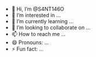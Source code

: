 - 👋 Hi, I’m @S4NT146O
- 👀 I’m interested in ...
- 🌱 I’m currently learning ...
- 💞️ I’m looking to collaborate on ...
- 📫 How to reach me ...
- 😄 Pronouns: ...
- ⚡ Fun fact: ...

<!---
S4NT146O/S4NT146O is a ✨ special ✨ repository because its `README.md` (this file) appears on your GitHub profile.
You can click the Preview link to take a look at your changes.
--->
